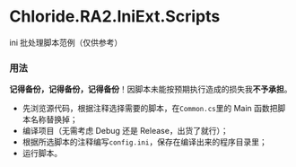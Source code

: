 # Chloride.RA2.IniExt.Scripts
ini 批处理脚本范例（仅供参考）

### 用法
 
**记得备份，记得备份，记得备份**！因脚本未能按预期执行造成的损失我**不予承担**。

- 先浏览源代码，根据注释选择需要的脚本，在`Common.cs`里的 Main 函数把脚本名称替换掉；
- 编译项目（无需考虑 Debug 还是 Release，出货了就行）；
- 根据所选脚本的注释编写`config.ini`，保存在编译出来的程序目录里；
- 运行脚本。
